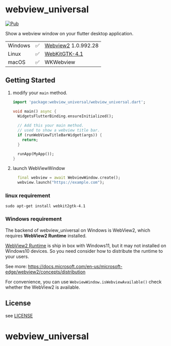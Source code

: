 # webview_universal

[![Pub](https://img.shields.io/pub/v/webview_universal.svg)](https://pub.dev/packages/webview_universal)

Show a webview window on your flutter desktop application.

|          |       |     |
| -------- | ------- | ---- |
| Windows  | ✅     | [Webview2](https://www.nuget.org/packages/Microsoft.Web.WebView2) 1.0.992.28 |
| Linux    | ✅    |  [WebKitGTK-4.1](https://webkitgtk.org/reference/webkit2gtk/stable/index.html) |
| macOS    | ✅     |  WKWebview |

## Getting Started

1. modify your `main` method.
   ```dart
   import 'package:webview_universal/webview_universal.dart';
   
   void main() async {
     WidgetsFlutterBinding.ensureInitialized();
     
     // Add this your main method.
     // used to show a webview title bar.
     if (runWebViewTitleBarWidget(args)) {
       return;
     }
   
     runApp(MyApp());
   }
   
   ```

2. launch WebViewWindow

   ```dart
     final webview = await WebviewWindow.create();
     webview.launch("https://example.com");
   ```

### **linux requirement**

```shell
sudo apt-get install webkit2gtk-4.1
```

### **Windows requirement**

The backend of webview_universal on Windows is WebView2, which requires **WebView2 Runtime** installed.

[WebView2 Runtime](https://developer.microsoft.com/en-us/microsoft-edge/webview2) is ship in box with Windows11, but
it may not installed on Windows10 devices. So you need consider how to distribute the runtime to your users.

See more: https://docs.microsoft.com/en-us/microsoft-edge/webview2/concepts/distribution

For convenience, you can use `WebviewWindow.isWebviewAvailable()` check whether the WebView2 is available.

## License

see [LICENSE](./LICENSE)
# webview_universal
